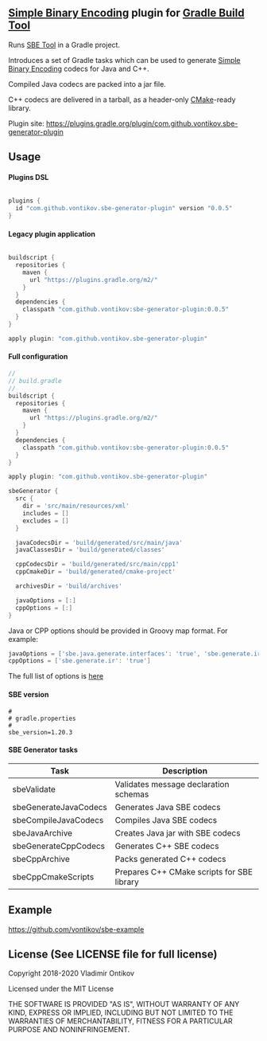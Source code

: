 [Simple Binary Encoding](https://github.com/real-logic/simple-binary-encoding) plugin for [Gradle Build Tool](https://gradle.org/)
------------------------------------------
Runs [SBE Tool](https://github.com/real-logic/simple-binary-encoding/wiki/Sbe-Tool-Guide)
in a Gradle project.

Introduces a set of Gradle tasks which can be used to generate
[Simple Binary Encoding](https://github.com/real-logic/simple-binary-encoding)
codecs for Java and C++.

Compiled Java codecs are packed into a jar file.

C++ codecs are delivered in a tarball, as a header-only
[CMake](https://cmake.org/)-ready library.

Plugin site: https://plugins.gradle.org/plugin/com.github.vontikov.sbe-generator-plugin

Usage
-----

#### Plugins DSL

```Groovy

plugins {
  id "com.github.vontikov.sbe-generator-plugin" version "0.0.5"
}
```

#### Legacy plugin application


```Groovy

buildscript {
  repositories {
    maven {
      url "https://plugins.gradle.org/m2/"
    }
  }
  dependencies {
    classpath "com.github.vontikov:sbe-generator-plugin:0.0.5"
  }
}

apply plugin: "com.github.vontikov.sbe-generator-plugin"
```

#### Full configuration

```Groovy
//
// build.gradle
//
buildscript {
  repositories {
    maven {
      url "https://plugins.gradle.org/m2/"
    }
  }
  dependencies {
    classpath "com.github.vontikov:sbe-generator-plugin:0.0.5"
  }
}

apply plugin: "com.github.vontikov.sbe-generator-plugin"

sbeGenerator {
  src {
    dir = 'src/main/resources/xml'
    includes = []
    excludes = []
  }

  javaCodecsDir = 'build/generated/src/main/java'
  javaClassesDir = 'build/generated/classes'

  cppCodecsDir = 'build/generated/src/main/cpp1'
  cppCmakeDir = 'build/generated/cmake-project'

  archivesDir = 'build/archives'

  javaOptions = [:]
  cppOptions = [:]
}
```

Java or CPP options should be provided in Groovy map format.
For example:

```Groovy
javaOptions = ['sbe.java.generate.interfaces': 'true', 'sbe.generate.ir': 'true']
cppOptions = ['sbe.generate.ir': 'true']
```
The full list of options is [here](https://github.com/real-logic/simple-binary-encoding/wiki/Sbe-Tool-Guide)


#### SBE version
```
#
# gradle.properties
#
sbe_version=1.20.3
```

#### SBE Generator tasks

| Task                  | Description                                |
| --------------------- | ------------------------------------------ |
| sbeValidate           | Validates message declaration schemas      |
| sbeGenerateJavaCodecs | Generates Java SBE codecs                  |
| sbeCompileJavaCodecs  | Compiles Java SBE codecs                   |
| sbeJavaArchive        | Creates Java jar with SBE codecs           |
| sbeGenerateCppCodecs  | Generates C++ SBE codecs                   |
| sbeCppArchive         | Packs generated C++ codecs                 |
| sbeCppCmakeScripts    | Prepares C++ CMake scripts for SBE library |

Example
------------------------------------------

https://github.com/vontikov/sbe-example

License (See LICENSE file for full license)
------------------------------------------

Copyright 2018-2020 Vladimir Ontikov

Licensed under the MIT License

THE SOFTWARE IS PROVIDED "AS IS", WITHOUT WARRANTY OF ANY KIND, EXPRESS OR
IMPLIED, INCLUDING BUT NOT LIMITED TO THE WARRANTIES OF MERCHANTABILITY,
FITNESS FOR A PARTICULAR PURPOSE AND NONINFRINGEMENT.

